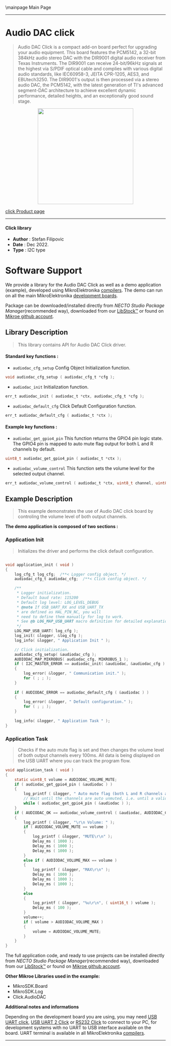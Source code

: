 \mainpage Main Page

---
# Audio DAC click

> Audio DAC Click is a compact add-on board perfect for upgrading your audio equipment. This board features the PCM5142, a 32-bit 384kHz audio stereo DAC with the DIR9001 digital audio receiver from Texas Instruments. The DIR9001 can receive 24-bit/96kHz signals at the highest via S/PDIF optical cable and complies with various digital audio standards, like IEC60958-3, JEITA CPR-1205, AES3, and EBUtech3250. The DIR9001's output is then processed via a stereo audio DAC, the PCM5142, with the latest generation of TI's advanced segment-DAC architecture to achieve excellent dynamic performance, detailed heights, and an exceptionally good sound stage.

<p align="center">
  <img src="https://download.mikroe.com/images/click_for_ide/audiodac_click.png" height=300px>
</p>

[click Product page](https://www.mikroe.com/audio-dac-click)

---


#### Click library

- **Author**        : Stefan Filipovic
- **Date**          : Dec 2022.
- **Type**          : I2C type


# Software Support

We provide a library for the Audio DAC Click
as well as a demo application (example), developed using MikroElektronika
[compilers](https://www.mikroe.com/necto-studio).
The demo can run on all the main MikroElektronika [development boards](https://www.mikroe.com/development-boards).

Package can be downloaded/installed directly from *NECTO Studio Package Manager*(recommended way), downloaded from our [LibStock&trade;](https://libstock.mikroe.com) or found on [Mikroe github account](https://github.com/MikroElektronika/mikrosdk_click_v2/tree/master/clicks).

## Library Description

> This library contains API for Audio DAC Click driver.

#### Standard key functions :

- `audiodac_cfg_setup` Config Object Initialization function.
```c
void audiodac_cfg_setup ( audiodac_cfg_t *cfg );
```

- `audiodac_init` Initialization function.
```c
err_t audiodac_init ( audiodac_t *ctx, audiodac_cfg_t *cfg );
```

- `audiodac_default_cfg` Click Default Configuration function.
```c
err_t audiodac_default_cfg ( audiodac_t *ctx );
```

#### Example key functions :

- `audiodac_get_gpio4_pin` This function returns the GPIO4 pin logic state. The GPIO4 pin is mapped to auto mute flag output for both L and R channels by default.
```c
uint8_t audiodac_get_gpio4_pin ( audiodac_t *ctx );
```

- `audiodac_volume_control` This function sets the volume level for the selected output channel.
```c
err_t audiodac_volume_control ( audiodac_t *ctx, uint8_t channel, uint8_t volume );
```

## Example Description

> This example demonstrates the use of Audio DAC click board by controling the volume level of both output channels.

**The demo application is composed of two sections :**

### Application Init

> Initializes the driver and performs the click default configuration.

```c

void application_init ( void )
{
    log_cfg_t log_cfg;  /**< Logger config object. */
    audiodac_cfg_t audiodac_cfg;  /**< Click config object. */

    /** 
     * Logger initialization.
     * Default baud rate: 115200
     * Default log level: LOG_LEVEL_DEBUG
     * @note If USB_UART_RX and USB_UART_TX 
     * are defined as HAL_PIN_NC, you will 
     * need to define them manually for log to work. 
     * See @b LOG_MAP_USB_UART macro definition for detailed explanation.
     */
    LOG_MAP_USB_UART( log_cfg );
    log_init( &logger, &log_cfg );
    log_info( &logger, " Application Init " );

    // Click initialization.
    audiodac_cfg_setup( &audiodac_cfg );
    AUDIODAC_MAP_MIKROBUS( audiodac_cfg, MIKROBUS_1 );
    if ( I2C_MASTER_ERROR == audiodac_init( &audiodac, &audiodac_cfg ) ) 
    {
        log_error( &logger, " Communication init." );
        for ( ; ; );
    }
    
    if ( AUDIODAC_ERROR == audiodac_default_cfg ( &audiodac ) )
    {
        log_error( &logger, " Default configuration." );
        for ( ; ; );
    }
    
    log_info( &logger, " Application Task " );
}

```

### Application Task

> Checks if the auto mute flag is set and then changes the volume level of both output channels
every 100ms. All data is being displayed on the USB UART where you can track the program flow.

```c
void application_task ( void )
{
    static uint8_t volume = AUDIODAC_VOLUME_MUTE;
    if ( audiodac_get_gpio4_pin ( &audiodac ) )
    {
        log_printf ( &logger, " Auto mute flag (both L and R channels are auto muted)\r\n" );
        // Wait until the channels are auto unmuted, i.e. until a valid digital signal is received
        while ( audiodac_get_gpio4_pin ( &audiodac ) );
    }
    if ( AUDIODAC_OK == audiodac_volume_control ( &audiodac, AUDIODAC_CHANNEL_BOTH, volume ) )
    {
        log_printf ( &logger, "\r\n Volume: " );
        if ( AUDIODAC_VOLUME_MUTE == volume )
        {
            log_printf ( &logger, "MUTE\r\n" );
            Delay_ms ( 1000 );
            Delay_ms ( 1000 );
            Delay_ms ( 1000 );
        }
        else if ( AUDIODAC_VOLUME_MAX == volume )
        {
            log_printf ( &logger, "MAX\r\n" );
            Delay_ms ( 1000 );
            Delay_ms ( 1000 );
            Delay_ms ( 1000 );
        }
        else
        {
            log_printf ( &logger, "%u\r\n", ( uint16_t ) volume );
            Delay_ms ( 100 );
        }
        volume++; 
        if ( volume > AUDIODAC_VOLUME_MAX )
        {
            volume = AUDIODAC_VOLUME_MUTE;
        }
    }
}
```

The full application code, and ready to use projects can be installed directly from *NECTO Studio Package Manager*(recommended way), downloaded from our [LibStock&trade;](https://libstock.mikroe.com) or found on [Mikroe github account](https://github.com/MikroElektronika/mikrosdk_click_v2/tree/master/clicks).

**Other Mikroe Libraries used in the example:**

- MikroSDK.Board
- MikroSDK.Log
- Click.AudioDAC

**Additional notes and informations**

Depending on the development board you are using, you may need
[USB UART click](https://www.mikroe.com/usb-uart-click),
[USB UART 2 Click](https://www.mikroe.com/usb-uart-2-click) or
[RS232 Click](https://www.mikroe.com/rs232-click) to connect to your PC, for
development systems with no UART to USB interface available on the board. UART
terminal is available in all MikroElektronika
[compilers](https://shop.mikroe.com/compilers).

---
